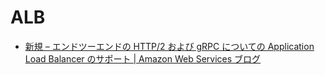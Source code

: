 # ALB

- [新規 – エンドツーエンドの HTTP/2 および gRPC についての Application Load Balancer のサポート | Amazon Web Services ブログ](https://aws.amazon.com/jp/blogs/news/new-application-load-balancer-support-for-end-to-end-http-2-and-grpc/)
